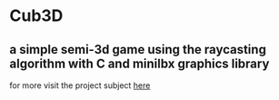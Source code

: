# Cub3D

<h2>a simple semi-3d game using the raycasting algorithm with C and minilbx graphics library</h2>

<p>for more visit the project subject <a href="https://cdn.intra.42.fr/pdf/pdf/52135/en.subject.pdf" target="_blank" >here</a></p>
